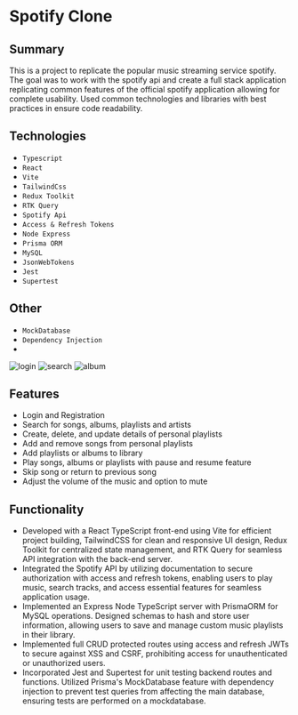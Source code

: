 # Spotify Clone

## Summary
This is a project to replicate the popular music streaming service spotify. The goal was to work with the spotify api and create a full stack application replicating common features of the official spotify application allowing for complete usability. Used common technologies and libraries with best practices in ensure code readability.

## Technologies
- `Typescript`
- `React`
- `Vite`
- `TailwindCss`
- `Redux Toolkit`
- `RTK Query`
- `Spotify Api`
- `Access & Refresh Tokens`
- `Node Express`
- `Prisma ORM`
- `MySQL`
- `JsonWebTokens`
- `Jest`
- `Supertest`

## Other 
- `MockDatabase`
- `Dependency Injection`
-

![login](https://github.com/user-attachments/assets/9b2b7ea9-9446-495d-a70c-6513f31e8b25)
![search](https://github.com/user-attachments/assets/db93904e-8da5-4ae4-a2e9-ae668354bc42)
![album](https://github.com/user-attachments/assets/1d2826a2-a77a-4f29-ac15-b9735b396a1a)

## Features
- Login and Registration
- Search for songs, albums, playlists and artists
- Create, delete, and update details of personal playlists
- Add and remove songs from personal playlists
- Add playlists or albums to library
- Play songs, albums or playlists with pause and resume feature
- Skip song or return to previous song
- Adjust the volume of the music and option to mute

## Functionality
- Developed with a React TypeScript front-end using Vite for efficient project building, TailwindCSS for clean and responsive UI design, Redux Toolkit for centralized state management, and RTK Query for seamless API integration with the back-end server.
- Integrated the Spotify API by utilizing documentation to secure authorization with access and refresh tokens, enabling users to play music, search tracks, and access essential features for seamless application usage.
- Implemented an Express Node TypeScript server with PrismaORM for MySQL operations. Designed schemas to hash and store user information, allowing users to save and manage custom music playlists in their library.
- Implemented full CRUD protected routes using access and refresh JWTs to secure against XSS and CSRF, prohibiting access for unauthenticated or unauthorized users.
- Incorporated Jest and Supertest for unit testing backend routes and functions. Utilized Prisma's MockDatabase feature with dependency injection to prevent test queries from affecting the main database, ensuring tests are performed on a mockdatabase.
